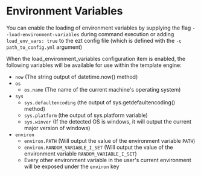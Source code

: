 # Environment Variables

You can enable the loading of environment variables by supplying the flag `--load-environment-variables` during command execution
or adding `load_env_vars: true` to the ezt config file (which is defined with the `-c path_to_config.yml` argument)

When the load_environment_variables configuration item is enabled, the following variables will be available for use within the template engine:

- `now` (The string output of datetime.now() method)
- `os`
  - `os.name` (The name of the current machine's operating system)
- `sys`
  - `sys.defaultencoding` (the output of sys.getdefaultencoding() method)
  - `sys.platform` (the output of sys.platform variable)
  - `sys.winver` (If the detected OS is windows, it will output the current major version of windows)
- `environ`
  - `environ.PATH` (Will output the value of the environment variable `PATH`)
  - `environ.RANDOM_VARIABLE_I_SET` (Will output the value of the environment variable `RANDOM_VARIABLE_I_SET`)
  - Every other environment variable in the user's current environment will be exposed under the `environ` key
